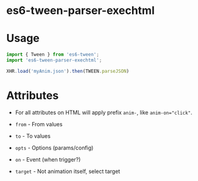 # es6-tween-parser-exechtml

# Usage

```javascript
import { Tween } from 'es6-tween';
import 'es6-tween-parser-exechtml';

XHR.load('myAnim.json').then(TWEEN.parseJSON)
```

# Attributes
- For all attributes on HTML will apply prefix `anim-`, like `anim-on="click"`.

- `from` - From values
- `to` - To values
- `opts` - Options (params/config)
- `on` - Event (when trigger?)
- `target` - Not animation itself, select target
